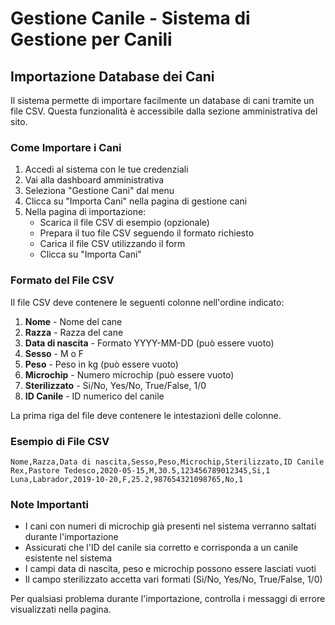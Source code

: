 # Gestione Canile - Sistema di Gestione per Canili

## Importazione Database dei Cani

Il sistema permette di importare facilmente un database di cani tramite un file CSV. Questa funzionalità è accessibile dalla sezione amministrativa del sito.

### Come Importare i Cani

1. Accedi al sistema con le tue credenziali
2. Vai alla dashboard amministrativa
3. Seleziona "Gestione Cani" dal menu
4. Clicca su "Importa Cani" nella pagina di gestione cani
5. Nella pagina di importazione:
   - Scarica il file CSV di esempio (opzionale)
   - Prepara il tuo file CSV seguendo il formato richiesto
   - Carica il file CSV utilizzando il form
   - Clicca su "Importa Cani"

### Formato del File CSV

Il file CSV deve contenere le seguenti colonne nell'ordine indicato:

1. **Nome** - Nome del cane
2. **Razza** - Razza del cane
3. **Data di nascita** - Formato YYYY-MM-DD (può essere vuoto)
4. **Sesso** - M o F
5. **Peso** - Peso in kg (può essere vuoto)
6. **Microchip** - Numero microchip (può essere vuoto)
7. **Sterilizzato** - Si/No, Yes/No, True/False, 1/0
8. **ID Canile** - ID numerico del canile

La prima riga del file deve contenere le intestazioni delle colonne.

### Esempio di File CSV

```
Nome,Razza,Data di nascita,Sesso,Peso,Microchip,Sterilizzato,ID Canile
Rex,Pastore Tedesco,2020-05-15,M,30.5,123456789012345,Si,1
Luna,Labrador,2019-10-20,F,25.2,987654321098765,No,1
```

### Note Importanti

- I cani con numeri di microchip già presenti nel sistema verranno saltati durante l'importazione
- Assicurati che l'ID del canile sia corretto e corrisponda a un canile esistente nel sistema
- I campi data di nascita, peso e microchip possono essere lasciati vuoti
- Il campo sterilizzato accetta vari formati (Si/No, Yes/No, True/False, 1/0)

Per qualsiasi problema durante l'importazione, controlla i messaggi di errore visualizzati nella pagina.